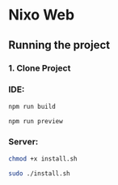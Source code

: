# Nixo Web

## Running the project

### 1. Clone Project

### IDE:
```bash
npm run build

npm run preview
```

### Server:
```bash
chmod +x install.sh

sudo ./install.sh
```